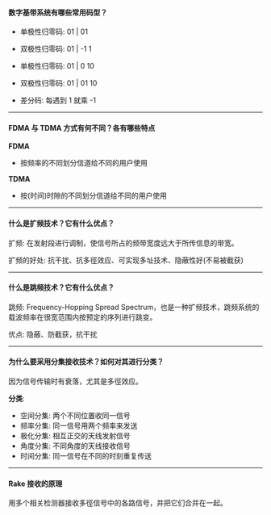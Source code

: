 #### 数字基带系统有哪些常用码型？

* 单极性归零码: 01 | 01

* 双极性归零码: 01 | -1 1

* 单极性归零码: 01 | 0 10

* 双极性归零码: 01 | 01 10

* 差分码: 每遇到 1 就乘 -1

___

#### FDMA 与 TDMA 方式有何不同？各有哪些特点

**FDMA**

* 按频率的不同划分信道给不同的用户使用

**TDMA**

* 按(时间)时隙的不同划分信道给不同的用户使用

___

#### 什么是扩频技术？它有什么优点？

扩频: 在发射段进行调制，使信号所占的频带宽度远大于所传信息的带宽。

扩频的好处: 抗干扰、抗多徑效应、可实现多址技术、隐蔽性好(不易被截获)

___

#### 什么是跳频技术？它有什么优点？

跳频: Frequency-Hopping Spread Spectrum，也是一种扩频技术，跳频系统的载波频率在很宽范围内按预定的序列进行跳变。

优点: 隐蔽、防截获，抗干扰

___

#### 为什么要采用分集接收技术？如何对其进行分类？

因为信号传输时有衰落，尤其是多徑效应。

**分类**:

* 空间分集: 两个不同位置收同一信号
* 频率分集: 同一信号用两个频率来发送
* 极化分集: 相互正交的天线发射信号
* 角度分集: 不同角度的天线接收信号
* 时间分集: 同一信号在不同的时刻重复传送
___

#### Rake 接收的原理

用多个相关检测器接收多徑信号中的各路信号，并把它们合并在一起。